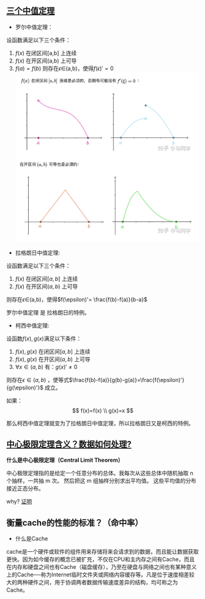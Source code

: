 
## [三个中值定理](https://zhuanlan.zhihu.com/p/47436090)

- 罗尔中值定理：


设函数满足以下三个条件：
1. $f(x)$ 在闭区间[a,b] 上连续
2. $f(x)$ 在开区间(a,b) 上可导
3. $f(a)=f(b)$
则存在$\epsilon \in$(a,b)，使得$f(\epsilon)'=0$
![](img/math/math-2020-07-11-10-57-14.png)

- 拉格朗日中值定理:

设函数满足以下三个条件：
1. $f(x)$ 在闭区间$[a,b]$ 上连续
2. $f(x)$ 在开区间$(a,b)$ 上可导
<!-- 3. $f(a)=f(b)$ -->
则存在$\epsilon \in$(a,b)，使得$f(\epsilon)'= \frac{f(b)-f(a)}{b-a}$

罗尔中值定理 是 拉格朗日的特例。

- 柯西中值定理:

设函数$f(x),g(x)$满足以下条件：
1. $f(x),g(x)$ 在闭区间$[a,b]$ 上连续
2. $f(x),g(x)$ 在开区间$(a,b)$ 上可导
3. $\forall x \in (a,b)$ 有：$g(x)'\not ={0}$

则存在$\epsilon \in(a,b)$ ，使等式$\frac{f(b)-f(a)}{g(b)-g(a)}=\frac{f(\epsilon)'}{g(\epsilon)'}$
成立。

如果：
$$
f(x)=f(x) \\
g(x)=x
$$

那么柯西中值定理就变为了拉格朗日中值定理，所以拉格朗日又是柯西的特例。

## [中心极限定理含义？数据如何处理?](https://zhuanlan.zhihu.com/p/25241653)

**什么是中心极限定理（Central Limit Theorem）**

中心极限定理指的是给定一个任意分布的总体。我每次从这些总体中随机抽取 n 个抽样，一共抽 m 次。 然后把这 m 组抽样分别求出平均值。 这些平均值的分布接近正态分布。

why? [证明](https://zhuanlan.zhihu.com/p/93738110)

## 衡量cache的性能的标准？（命中率）
- 什么是Cache

cache是一个硬件或软件的组件用来存储将来会请求到的数据，而且能让数据获取更快。因为如今缓存的概念已被扩充，不仅在CPU和主内存之间有Cache，而且在内存和硬盘之间也有Cache（磁盘缓存），乃至在硬盘与网络之间也有某种意义上的Cache──称为Internet临时文件夹或网络内容缓存等。凡是位于速度相差较大的两种硬件之间，用于协调两者数据传输速度差异的结构，均可称之为Cache。

